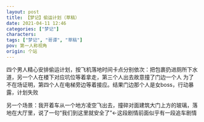 ```yaml
---
layout: post
title: 【梦记】偷运计划（草稿）
date: 2021-04-11 12:46
categories: ["梦记"]
characters: 
tags: ["梦记", "哥谭", "草稿"]
pov: 第一人称视角
origin: 个站
---
```


四个男人精心安排偷运计划，按飞机落地时间卡点分别依次：把包裹扔进厕所下水道，另一个人在楼下对应坑位等着拿走，第三个人出去故意撞了门边一个人 为了不在场证明，第四个人在电梯旁边等着接应。结果门边那个人是女boss，行动暴露，计划失败

另一个场景：我开着车从一个地方凌空飞出去，撞碎对面建筑大门上方的玻璃，落地在大厅里，说了一句“我们到这里就安全了”←这段剧情前面似乎有一段追车剧情

